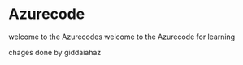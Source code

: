 # Azurecode

welcome to the Azurecodes
welcome to the Azurecode for learning 

chages done by giddaiahaz